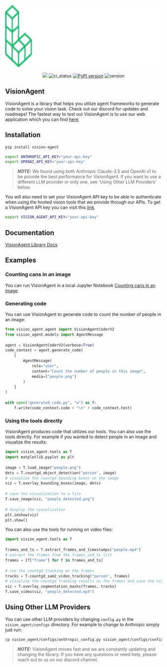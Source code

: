 <div align="center">
    <picture>
        <source media="(prefers-color-scheme: dark)" srcset="https://github.com/landing-ai/vision-agent/blob/main/assets/logo_light.svg?raw=true">
        <source media="(prefers-color-scheme: light)" srcset="https://github.com/landing-ai/vision-agent/blob/main/assets/logo_dark.svg?raw=true">
        <img alt="VisionAgent" height="200px" src="https://github.com/landing-ai/vision-agent/blob/main/assets/logo_light.svg?raw=true">
    </picture>

[![](https://dcbadge.vercel.app/api/server/wPdN8RCYew?compact=true&style=flat)](https://discord.gg/wPdN8RCYew)
![ci_status](https://github.com/landing-ai/vision-agent/actions/workflows/ci_cd.yml/badge.svg)
[![PyPI version](https://badge.fury.io/py/vision-agent.svg)](https://badge.fury.io/py/vision-agent)
![version](https://img.shields.io/pypi/pyversions/vision-agent)
</div>

## VisionAgent
VisionAgent is a library that helps you utilize agent frameworks to generate code to
solve your vision task. Check out our discord for updates and roadmaps! The fastest
way to test out VisionAgent is to use our web application which you can find [here](https://va.landing.ai/).

## Installation
```bash
pip install vision-agent
```

```bash
export ANTHROPIC_API_KEY="your-api-key"
export OPENAI_API_KEY="your-api-key"
```

> **_NOTE:_** We found using both Anthropic Claude-3.5 and OpenAI o1 to be provide the best performance for VisionAgent. If you want to use a different LLM provider or only one, see 'Using Other LLM Providers' below.

You will also need to set your VisionAgent API key to be able to authenticate when using the hosted vision tools that we provide through our APIs. To get a VisionAgent API key you can visit this [link](https://va.landing.ai/account/api-key).

```bash
export VISION_AGENT_API_KEY="your-api-key"
```

## Documentation

[VisionAgent Library Docs](https://landing-ai.github.io/vision-agent/)

## Examples
### Counting cans in an image
You can run VisionAgent in a local Jupyter Notebook [Counting cans in an image](https://github.com/landing-ai/vision-agent/blob/main/examples/notebooks/counting_cans.ipynb)

### Generating code
You can use VisionAgent to generate code to count the number of people in an image:
```python
from vision_agent.agent import VisionAgentCoderV2
from vision_agent.models import AgentMessage

agent = VisionAgentCoderV2(verbose=True)
code_context = agent.generate_code(
    [
        AgentMessage(
            role="user",
            content="Count the number of people in this image",
            media=["people.png"]
        )
    ]
)

with open("generated_code.py", "w") as f:
    f.write(code_context.code + "\n" + code_context.test)
```

### Using the tools directly
VisionAgent produces code that utilizes our tools. You can also use the tools directly.
For example if you wanted to detect people in an image and visualize the results:
```python
import vision_agent.tools as T
import matplotlib.pyplot as plt

image = T.load_image("people.png")
dets = T.countgd_object_detection("person", image)
# visualize the countgd bounding boxes on the image
viz = T.overlay_bounding_boxes(image, dets)

# save the visualization to a file
T.save_image(viz, "people_detected.png")

# display the visualization
plt.imshow(viz)
plt.show()
```

You can also use the tools for running on video files:
```python
import vision_agent.tools as T

frames_and_ts = T.extract_frames_and_timestamps("people.mp4")
# extract the frames from the frames_and_ts list
frames = [f["frame"] for f in frames_and_ts]

# run the countgd tracking on the frames
tracks = T.countgd_sam2_video_tracking("person", frames)
# visualize the countgd tracking results on the frames and save the video
viz = T.overlay_segmentation_masks(frames, tracks)
T.save_video(viz, "people_detected.mp4")
```

## Using Other LLM Providers
You can use other LLM providers by changing `config.py` in the `vision_agent/configs`
directory. For example to change to Anthropic simply just run:
```bash
cp vision_agent/configs/anthropic_config.py vision_agent/configs/config.py
```

> **_NOTE:_** VisionAgent moves fast and we are constantly updating and changing the library. If you have any questions or need help, please reach out to us on our discord channel.
